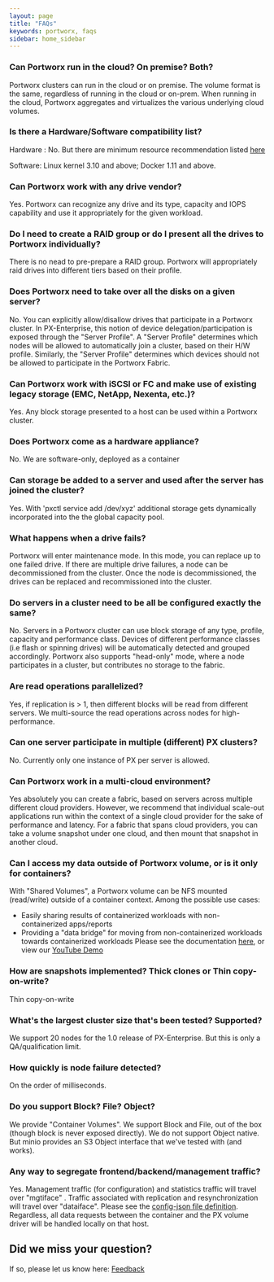 ```yaml
---
layout: page
title: "FAQs"
keywords: portworx, faqs
sidebar: home_sidebar
---
```


### Can Portworx run in the cloud?   On premise?   Both?
Portworx clusters can run in the cloud or on premise.  The volume format is the same, regardless of running in the cloud or on-prem.  When running in the cloud, Portworx aggregates and virtualizes the various underlying cloud volumes.

### Is there a Hardware/Software compatibility list?
Hardware : No. But there are minimum resource recommendation listed [here](get-started-px-enterprise.html#step-1-verify-requirements) 

Software:   Linux kernel 3.10 and above;     Docker 1.11 and above.

### Can Portworx work with any drive vendor?
Yes.  Portworx can recognize any drive and its type, capacity and IOPS capability and use it appropriately for the given workload.

### Do I need to create a RAID group or do I present all the drives to Portworx individually?
There is no nead to pre-prepare a RAID group.  Portworx will appropriately raid drives into different tiers based on their profile.

### Does Portworx need to take over all the disks on a given server?
No.  You can explicitly allow/disallow drives that participate in a Portworx cluster. In PX-Enterprise, this notion of device delegation/participation is exposed through the "Server Profile".
A "Server Profile" determines which nodes will be allowed to automatically join a cluster, based on their H/W profile.
Similarly, the "Server Profile" determines which devices should not be allowed to participate in the Portworx Fabric.

### Can Portworx work with iSCSI or FC and make use of existing legacy storage (EMC, NetApp, Nexenta, etc.)?
Yes. Any block storage presented to a host can be used within a Portworx cluster.

### Does Portworx come as a hardware appliance?
No.  We are software-only, deployed as a container

### Can storage be added to a server and used after the server has joined the cluster?
Yes.  With 'pxctl service add /dev/xyz' additional storage gets dynamically incorporated into the the global capacity pool.

### What happens when a drive fails?
Portworx will enter maintenance mode.  In this mode, you can replace up to one failed drive.  If there are multiple drive failures, a node can be decommissioned from the cluster.  Once the node is decommissioned, the drives can be replaced and recommissioned into the cluster.

### Do servers in a cluster need to be all be configured exactly the same?
No.  Servers in a Portworx cluster can use block storage of any type, profile, capacity and performance class.
Devices of different performance classes (i.e flash or spinning drives) will be automatically detected and grouped accordingly.
Portworx also supports "head-only" mode, where a node participates in a cluster, but contributes no storage to the fabric.

### Are read operations parallelized?
Yes, if replication is > 1, then different blocks will be read from different servers.   We multi-source the read operations across nodes for high-performance.

### Can one server participate in multiple (different) PX clusters?
No.  Currently only one instance of PX per server is allowed.  

### Can Portworx work in a multi-cloud environment?
Yes absolutely you can create a fabric, based on servers across multiple different cloud providers.
However, we recommend that individual scale-out applications run within the context of a single cloud provider for the sake of performance and latency.    For a fabric that spans cloud providers, you can take a volume snapshot under one cloud, and then mount that snapshot in another cloud.

### Can I access my data outside of Portworx volume, or is it only for containers?
With "Shared Volumes", a Portworx volume can be NFS mounted (read/write) outside of a container context.
Among the possible use cases:
* Easily sharing results of containerized workloads with non-containerized apps/reports
* Providing a "data bridge" for moving from non-containerized workloads towards containerized workloads
Please see the documentation [here](/shared-volumes.html), or view our [YouTube Demo](https://www.youtube.com/watch?v=AIVABlClYAU)

### How are snapshots implemented?    Thick clones or Thin copy-on-write?
Thin copy-on-write

### What's the largest cluster size that's been tested?  Supported?
We support 20 nodes for the 1.0 release of PX-Enterprise.  But this is only a QA/qualification limit.

### How quickly is node failure detected?
On the order of milliseconds. 

### Do you support Block?  File?   Object?
We provide "Container Volumes".   We support Block and File, out of the box (though block is never exposed directly).
We do not support Object native.   But minio provides an S3 Object interface that we've tested with (and works).

### Any way to segregate frontend/backend/management traffic?
Yes.  Management traffic (for configuration) and statistics traffic will travel over "mgtiface" .
Traffic associated with replication and resynchronization will travel over "dataiface".
Please see the [config-json file definition](/config-json.html ).  
Regardless, all data requests between the container and the PX volume driver will be handled locally on that host.

## Did we miss your question? 
If so, please let us know here: <a class="email" title="Submit feedback" href="#" onclick="javascript:window.location='mailto:{{site.feedback_email}}?subject={{site.feedback_subject_line}} feedback&body=I have some feedback about the {{page.title}} page: ' + window.location.href;"><i class="fa fa-envelope-o"></i> Feedback</a>
